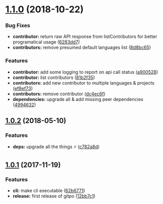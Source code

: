 <a name="1.1.0"></a>
# [1.1.0](https://github.com/vizeat/gitpo/compare/v1.0.2...v1.1.0) (2018-10-22)


### Bug Fixes

* **contributor:** return raw API response from listContributors for better programatical usage ([6283dd7](https://github.com/vizeat/gitpo/commit/6283dd7))
* **contributors:** remove presumed default languages list ([8d8bc65](https://github.com/vizeat/gitpo/commit/8d8bc65))


### Features

* **contributor:** add some logging to report on api call status ([a900528](https://github.com/vizeat/gitpo/commit/a900528))
* **contributor:** list contributors ([81b2f35](https://github.com/vizeat/gitpo/commit/81b2f35))
* **contributors:** add new contributor to multiple languages & projects ([ef8ef73](https://github.com/vizeat/gitpo/commit/ef8ef73))
* **contributors:** remove contributor ([dc4ec6f](https://github.com/vizeat/gitpo/commit/dc4ec6f))
* **dependencies:** upgrade all & add missing peer dependencies ([4994632](https://github.com/vizeat/gitpo/commit/4994632))



<a name="1.0.2"></a>
## [1.0.2](https://github.com/vizeat/gitpo/compare/v1.0.1...v1.0.2) (2018-05-10)


### Features

* **deps:** upgrade all the things :zap: ([c782a8d](https://github.com/vizeat/gitpo/commit/c782a8d))



<a name="1.0.1"></a>
## [1.0.1](https://github.com/vizeat/gitpo/compare/12bb7c1...v1.0.1) (2017-11-19)


### Features

* **cli:** make cli executable ([62b6771](https://github.com/vizeat/gitpo/commit/62b6771))
* **release:** first release of gitpo ([12bb7c1](https://github.com/vizeat/gitpo/commit/12bb7c1))



